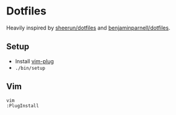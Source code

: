 Dotfiles
========

Heavily inspired by [sheerun/dotfiles](https://github.com/sheerun/dotfiles) and [benjaminparnell/dotfiles](https://github.com/benjaminparnell/dotfiles).

Setup
-----

* Install [vim-plug](https://github.com/junegunn/vim-plug)
* `./bin/setup`

Vim
---

```sh
vim
:PlugInstall
```

